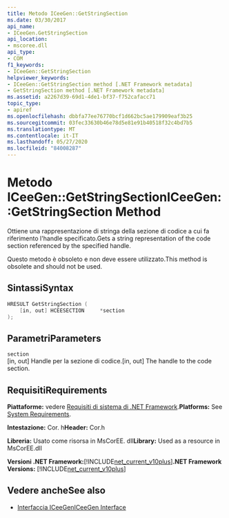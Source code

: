 ```yaml
---
title: Metodo ICeeGen::GetStringSection
ms.date: 03/30/2017
api_name:
- ICeeGen.GetStringSection
api_location:
- mscoree.dll
api_type:
- COM
f1_keywords:
- ICeeGen::GetStringSection
helpviewer_keywords:
- ICeeGen::GetStringSection method [.NET Framework metadata]
- GetStringSection method [.NET Framework metadata]
ms.assetid: a2267d39-69d1-4de1-bf37-f752cafacc71
topic_type:
- apiref
ms.openlocfilehash: dbbfa77ee76770bcf1d662bc5ae179909eaf3b25
ms.sourcegitcommit: 03fec33630b46e78d5e81e91b40518f32c4bd7b5
ms.translationtype: MT
ms.contentlocale: it-IT
ms.lasthandoff: 05/27/2020
ms.locfileid: "84008287"
---
```

# <a name="iceegengetstringsection-method"></a><span data-ttu-id="094b5-102">Metodo ICeeGen::GetStringSection</span><span class="sxs-lookup"><span data-stu-id="094b5-102">ICeeGen::GetStringSection Method</span></span>
<span data-ttu-id="094b5-103">Ottiene una rappresentazione di stringa della sezione di codice a cui fa riferimento l'handle specificato.</span><span class="sxs-lookup"><span data-stu-id="094b5-103">Gets a string representation of the code section referenced by the specified handle.</span></span>  
  
 <span data-ttu-id="094b5-104">Questo metodo è obsoleto e non deve essere utilizzato.</span><span class="sxs-lookup"><span data-stu-id="094b5-104">This method is obsolete and should not be used.</span></span>  
  
## <a name="syntax"></a><span data-ttu-id="094b5-105">Sintassi</span><span class="sxs-lookup"><span data-stu-id="094b5-105">Syntax</span></span>  
  
```cpp  
HRESULT GetStringSection (  
    [in, out] HCEESECTION     *section  
);  
```  
  
## <a name="parameters"></a><span data-ttu-id="094b5-106">Parametri</span><span class="sxs-lookup"><span data-stu-id="094b5-106">Parameters</span></span>  
 `section`  
 <span data-ttu-id="094b5-107">[in, out] Handle per la sezione di codice.</span><span class="sxs-lookup"><span data-stu-id="094b5-107">[in, out] The handle to the code section.</span></span>  
  
## <a name="requirements"></a><span data-ttu-id="094b5-108">Requisiti</span><span class="sxs-lookup"><span data-stu-id="094b5-108">Requirements</span></span>  
 <span data-ttu-id="094b5-109">**Piattaforme:** vedere [Requisiti di sistema di .NET Framework](../../get-started/system-requirements.md).</span><span class="sxs-lookup"><span data-stu-id="094b5-109">**Platforms:** See [System Requirements](../../get-started/system-requirements.md).</span></span>  
  
 <span data-ttu-id="094b5-110">**Intestazione:** Cor. h</span><span class="sxs-lookup"><span data-stu-id="094b5-110">**Header:** Cor.h</span></span>  
  
 <span data-ttu-id="094b5-111">**Libreria:** Usato come risorsa in MsCorEE. dll</span><span class="sxs-lookup"><span data-stu-id="094b5-111">**Library:** Used as a resource in MsCorEE.dll</span></span>  
  
 <span data-ttu-id="094b5-112">**Versioni .NET Framework:**[!INCLUDE[net_current_v10plus](../../../../includes/net-current-v10plus-md.md)]</span><span class="sxs-lookup"><span data-stu-id="094b5-112">**.NET Framework Versions:** [!INCLUDE[net_current_v10plus](../../../../includes/net-current-v10plus-md.md)]</span></span>  
  
## <a name="see-also"></a><span data-ttu-id="094b5-113">Vedere anche</span><span class="sxs-lookup"><span data-stu-id="094b5-113">See also</span></span>

- [<span data-ttu-id="094b5-114">Interfaccia ICeeGen</span><span class="sxs-lookup"><span data-stu-id="094b5-114">ICeeGen Interface</span></span>](iceegen-interface.md)
